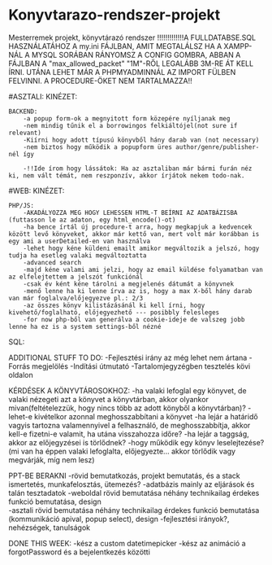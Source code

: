 # Konyvtarazo-rendszer-projekt
Mesterremek projekt, könyvtárazó rendszer
!!!!!!!!!!!!!A FULLDATABSE.SQL HASZNÁLATÁHOZ A my.ini FÁJLBAN, AMIT MEGTALÁLSZ HA A XAMPP-NÁL A MYSQL SORÁBAN RÁNYOMSZ A CONFIG GOMBRA, ABBAN A FÁJLBAN A "max_allowed_packet" "1M"-RŐL LEGALÁBB 3M-RE ÁT KELL ÍRNI. UTÁNA LEHET MÁR A PHPMYADMINNÁL AZ IMPORT FÜLBEN FELVINNI. A PROCEDURE-ÖKET NEM TARTALMAZZA!!

#ASZTALI:
    KINÉZET:

    BACKEND:
        -a popup form-ok a megnyitott form közepére nyíljanak meg
        -nem mindig tűnik el a borrowingos felkiáltójel(not sure if relevant)
        -Kiírni hogy adott típusú könyvből hány darab van (not necessary)
        -nem biztos hogy működik a popupform üres author/genre/publisher-nél így

        -!!Ide írom hogy lássátok: Ha az asztaliban már bármi furán néz ki, nem vált témát, nem reszponzív, akkor írjátok nekem todo-nak.

#WEB:
    KINÉZET:
        

    PHP/JS:
        -AKADÁLYOZZA MEG HOGY LEHESSEN HTML-T BEÍRNI AZ ADATBÁZISBA (futtasson le az adaton, egy html_encode()-ot)
        -ha bence írtál új procedure-t arra, hogy megkapjuk a kedvencek között levő könyveket, akkor már kettő van, mert volt már korábban is egy ami a userDetailed-en van használva
        -lehet hogy kéne küldeni emailt amikor megváltozik a jelszó, hogy tudja ha esetleg valaki megváltoztatta
        -advanced search
        -majd kéne valami ami jelzi, hogy az email küldése folyamatban van az elfelejtettem a jelszót funkciónál
        -csak év ként kéne tárolni a megjelenés dátumát a könyvnek
        -menő lenne ha ki lenne írva az is, hogy a max X-ből hány darab van már foglalva/előjegyezve pl.: 2/3
        -az összes könyv kilistázásánál ki kell írni, hogy kivehető/foglalható, előjegyezhető --- posibbly felesleges
        -for now php-ből van generálva a cookie-ideje de valszeg jobb lenne ha ez is a system settings-ből nézné

SQL:


ADDITIONAL STUFF TO DO:
-Fejlesztési irány az még lehet nem ártana
-Forrás megjelölés
-Indítási útmutató
-Tartalomjegyzégben tesztelés kövi oldalon

KÉRDÉSEK A KÖNYVTÁROSOKHOZ:
-ha valaki lefoglal egy könyvet, de valaki nézegeti azt a könyvet a könyvtárban, akkor olyankor mivan(feltételezzük, hogy nincs több az adott könyből a könyvtárban)?
-lehet-e kivételkor azonnal meghosszabbítani a könyvet
-ha lejár a határidő vagyis tartozna valamennyivel a felhasználó, de meghosszabbítja, akkor kell-e fizetni-e valamit, ha utána visszahozza időre?
-ha lejár a taggság, akkor az előjegyzései is törlődnek?
-hogy működik egy könyv leselejtezése? (mi van ha éppen valaki lefoglalta, előjegyezte... akkor törlődik vagy megvárják, míg nem lesz)

PPT-BE BERAKNI
-rövid bemutatkozás, projekt bemutatás, és a stack ismertetés, munkafelosztás, ütemezés?
-adatbázis mainly az eljárások és talán tesztadatok
-weboldal rövid bemutatása néhány technikailag érdekes funkció bemutatása, design  
-asztali rövid bemutatása néhány technikailag érdekes funkció bemutatása (kommunikáció apival, popup select), design
-fejlesztési irányok?, nehézségek, tanulságok 

DONE THIS WEEK:
-kész a custom datetimepicker
-kész az animáció a forgotPassword és a bejelentkezés közötti
